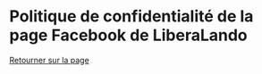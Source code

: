 # Politique de confidentialité de la page Facebook de LiberaLando

[Retourner sur la page](https://www.facebook.com/liberalando)

